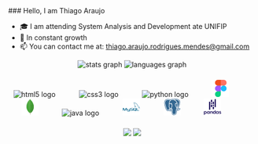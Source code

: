 <body theme=dark>
  ### Hello, I am Thiago Araujo
  
  - 🎓 I am attending System Analysis and Development ate UNIFIP
  - 🌱 In constant growth
  - 📫 You can contact me at: thiago.araujo.rodrigues.mendes@gmail.com<br>
  
  <div align="center">
    <img src="https://github-readme-stats.vercel.app/api?username=thiago-arauj&hide_title=false&hide_rank=false&show_icons=true&include_all_commits=true&count_private=true&disable_animations=false&theme=dark&locale=en&hide_border=true" height="165em" alt="stats graph"  />
    <img src="https://github-readme-stats.vercel.app/api/top-langs?username=thiago-arauj&locale=en&hide_title=false&layout=compact&card_width=320&langs_count=7&theme=dark&hide_border=true" height="165em" alt="languages graph"  />
  </div>
  
  ###
  
  <div align="center">
    <img src="https://cdn.jsdelivr.net/gh/devicons/devicon/icons/html5/html5-plain-wordmark.svg" height="35" alt="html5 logo"  />
    <img width="40" />
    <img src="https://cdn.jsdelivr.net/gh/devicons/devicon/icons/css3/css3-plain-wordmark.svg" height="35" alt="css3 logo"  />
    <img width="40" />
    <img src="https://cdn.jsdelivr.net/gh/devicons/devicon/icons/python/python-original.svg" height="35" alt="python logo"  />
    <img width="40" />
    <img src="https://github.com/devicons/devicon/blob/v2.16.0/icons/figma/figma-original.svg" height="35" alt="mysql logo"  />
    <img width="40" />
    <img src="https://github.com/devicons/devicon/blob/v2.16.0/icons/mongodb/mongodb-original.svg" height="35" alt="mysql logo"  />
    <img width="40" />
    <img src="https://cdn.jsdelivr.net/gh/devicons/devicon/icons/java/java-original.svg" height="35" alt="java logo"  />
    <img width="40" />
    <img src="https://github.com/devicons/devicon/blob/master/icons/mysql/mysql-plain-wordmark.svg" height="35" alt="mysql logo"  />
    <img width="40" />
    <img src="https://github.com/devicons/devicon/blob/master/icons/postgresql/postgresql-plain.svg" height="35" alt="postgreSQL logo"  />
    <img width="40" />
    <img src="https://github.com/devicons/devicon/blob/master/icons/pandas/pandas-plain-wordmark.svg" height="35" alt="pandas logo"  />
    <img width="40" />
  </div>
  
  ###
  
   <div align='center'> 
    <a href = "mailto:thiago.araujo.rodrigues.mendes@gmail.com"><img src="https://img.shields.io/badge/-Gmail-%23333?style=for-the-badge&logo=gmail&logoColor=white" target="_blank"></a>
    <a href="www.linkedin.com/in/thiago-rodrigues-88b59029b" target="_blank"><img src="https://img.shields.io/badge/-LinkedIn-%230077B5?style=for-the-badge&logo=linkedin&logoColor=white" target="_blank"></a> 
   
  </div>
</body>
